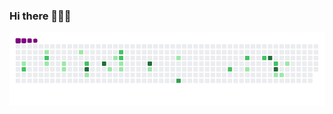### Hi there 👋👋👋

![snake gif](https://github.com/Tredz01/Tredz01/blob/output/github-contribution-grid-snake.gif)

